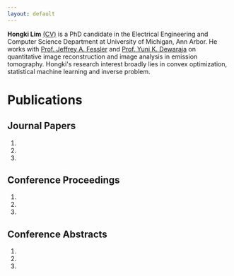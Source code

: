 ```yaml
---
layout: default
---
```

**Hongki Lim** [(CV)](https://github.com/limhongki/limhongki.github.io/blob/master/assets/pdf/cv_hongki.pdf) is a PhD candidate in the Electrical Engineering and Computer Science Department at University of Michigan, Ann Arbor. He works with [Prof. Jeffrey A. Fessler](http://web.eecs.umich.edu/~fessler/) and [Prof. Yuni K. Dewaraja](https://scholar.google.com/citations?user=qw2ASMRmBBEC&hl=en) on quantitative image reconstruction and image analysis in emission tomography. Hongki's research interest broadly lies in convex optimization, statistical machine learning and inverse problem.


# Publications
## Journal Papers 
1. 
2.
3. 
## Conference Proceedings   
1. 
2.
3. 
## Conference Abstracts   
1. 
2.
3. 
